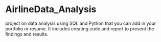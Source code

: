 # AirlineData_Analysis
project on data analysis using SQL and Python that you can add in your portfolio or resume. It includes creating code and report to present the findings and results.
